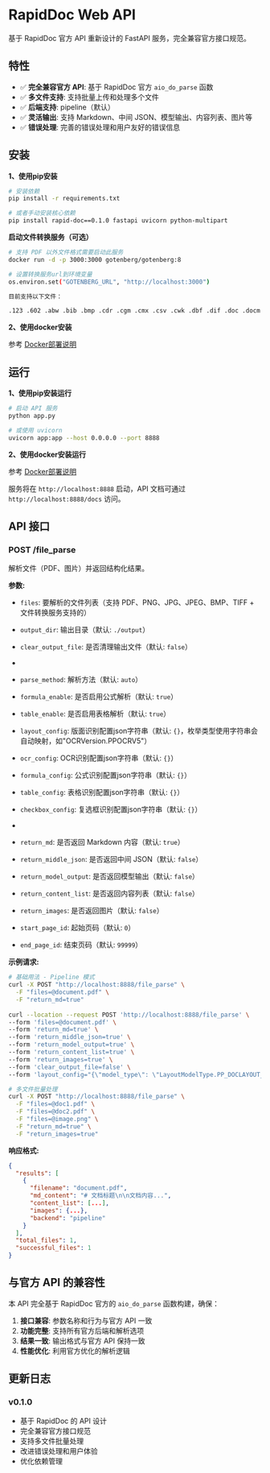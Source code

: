 # RapidDoc Web API

基于 RapidDoc 官方 API 重新设计的 FastAPI 服务，完全兼容官方接口规范。

## 特性

- ✅ **完全兼容官方 API**: 基于 RapidDoc 官方 `aio_do_parse` 函数
- ✅ **多文件支持**: 支持批量上传和处理多个文件
- ✅ **后端支持**: pipeline（默认）
- ✅ **灵活输出**: 支持 Markdown、中间 JSON、模型输出、内容列表、图片等
- ✅ **错误处理**: 完善的错误处理和用户友好的错误信息

## 安装

**1、使用pip安装**
```bash
# 安装依赖
pip install -r requirements.txt

# 或者手动安装核心依赖
pip install rapid-doc==0.1.0 fastapi uvicorn python-multipart
```

**启动文件转换服务（可选）**
```bash
# 支持 PDF 以外文件格式需要启动此服务
docker run -d -p 3000:3000 gotenberg/gotenberg:8

# 设置转换服务url到环境变量
os.environ.set("GOTENBERG_URL", "http://localhost:3000")

目前支持以下文件：

.123 .602 .abw .bib .bmp .cdr .cgm .cmx .csv .cwk .dbf .dif .doc .docm .docx .dot .dotm .dotx .dxf .emf .eps .epub .fodg .fodp .fods .fodt .fopd .gif .htm .html .hwp .jpeg .jpg .key .ltx .lwp .mcw .met .mml .mw .numbers .odd .odg .odm .odp .ods .odt .otg .oth .otp .ots .ott .pages .pbm .pcd .pct .pcx .pdb .pdf .pgm .png .pot .potm .potx .ppm .pps .ppt .pptm .pptx .psd .psw .pub .pwp .pxl .ras .rtf .sda .sdc .sdd .sdp .sdw .sgl .slk .smf .stc .std .sti .stw .svg .svm .swf .sxc .sxd .sxg .sxi .sxm .sxw .tga .tif .tiff .txt .uof .uop .uos .uot .vdx .vor .vsd .vsdm .vsdx .wb2 .wk1 .wks .wmf .wpd .wpg .wps .xbm .xhtml .xls .xlsb .xlsm .xlsx .xlt .xltm .xltx .xlw .xml .xpm .zabw
```

**2、使用docker安装**

参考 [Docker部署说明](README.md)

## 运行

**1、使用pip安装运行**
```bash
# 启动 API 服务
python app.py

# 或使用 uvicorn
uvicorn app:app --host 0.0.0.0 --port 8888
```

**2、使用docker安装运行**

参考 [Docker部署说明](README.md)

服务将在 `http://localhost:8888` 启动，API 文档可通过 `http://localhost:8888/docs` 访问。

## API 接口

### POST /file_parse

解析文件（PDF、图片）并返回结构化结果。

**参数:**

- `files`: 要解析的文件列表（支持 PDF、PNG、JPG、JPEG、BMP、TIFF + 文件转换服务支持的）
- `output_dir`: 输出目录（默认: `./output`）
- `clear_output_file`: 是否清理输出文件（默认: `false`）
-
- `parse_method`: 解析方法（默认: `auto`）
- `formula_enable`: 是否启用公式解析（默认: `true`）
- `table_enable`: 是否启用表格解析（默认: `true`）

- `layout_config`: 版面识别配置json字符串（默认: `{}`，枚举类型使用字符串会自动映射，如"OCRVersion.PPOCRV5"）
- `ocr_config`: OCR识别配置json字符串（默认: `{}`）
- `formula_config`: 公式识别配置json字符串（默认: `{}`）
- `table_config`: 表格识别配置json字符串（默认: `{}`）
- `checkbox_config`: 复选框识别配置json字符串（默认: `{}`）
-
- `return_md`: 是否返回 Markdown 内容（默认: `true`）
- `return_middle_json`: 是否返回中间 JSON（默认: `false`）
- `return_model_output`: 是否返回模型输出（默认: `false`）
- `return_content_list`: 是否返回内容列表（默认: `false`）
- `return_images`: 是否返回图片（默认: `false`）
- `start_page_id`: 起始页码（默认: `0`）
- `end_page_id`: 结束页码（默认: `99999`）

**示例请求:**

```bash
# 基础用法 - Pipeline 模式
curl -X POST "http://localhost:8888/file_parse" \
  -F "files=@document.pdf" \
  -F "return_md=true"
  
curl --location --request POST 'http://localhost:8888/file_parse' \
--form 'files=@document.pdf' \
--form 'return_md=true' \
--form 'return_middle_json=true' \
--form 'return_model_output=true' \
--form 'return_content_list=true' \
--form 'return_images=true' \
--form 'clear_output_file=false' \
--form 'layout_config="{\"model_type\": \"LayoutModelType.PP_DOCLAYOUT_PLUS_L\"}"'

# 多文件批量处理
curl -X POST "http://localhost:8888/file_parse" \
  -F "files=@doc1.pdf" \
  -F "files=@doc2.pdf" \
  -F "files=@image.png" \
  -F "return_md=true" \
  -F "return_images=true"
```

**响应格式:**

```json
{
  "results": [
    {
      "filename": "document.pdf",
      "md_content": "# 文档标题\n\n文档内容...",
      "content_list": [...],
      "images": {...},
      "backend": "pipeline"
    }
  ],
  "total_files": 1,
  "successful_files": 1
}
```

## 与官方 API 的兼容性

本 API 完全基于 RapidDoc 官方的 `aio_do_parse` 函数构建，确保：

1. **接口兼容**: 参数名称和行为与官方 API 一致
2. **功能完整**: 支持所有官方后端和解析选项
3. **结果一致**: 输出格式与官方 API 保持一致
4. **性能优化**: 利用官方优化的解析逻辑

## 更新日志

### v0.1.0
- 基于 RapidDoc 的 API 设计
- 完全兼容官方接口规范
- 支持多文件批量处理
- 改进错误处理和用户体验
- 优化依赖管理